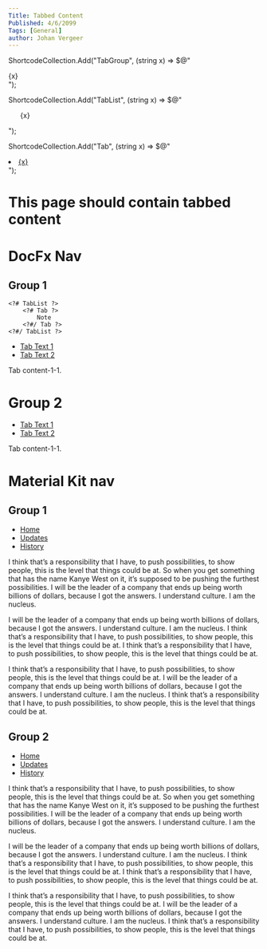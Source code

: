```yaml
---
Title: Tabbed Content
Published: 4/6/2099
Tags: [General]
author: Johan Vergeer
---
```




ShortcodeCollection.Add("TabGroup", (string x) => $@"
<div class='tabGroup' id='tabgroup_foobar' data-bi-name='tab-group'>
	{x}
</div>
");

ShortcodeCollection.Add("TabList", (string x) => $@"
<ul role='tablist'>
	{x}
</ul>
");

ShortcodeCollection.Add("Tab", (string x) => $@"
<li role='presentation'>
	<a href='#tabpanel_CeZOj-G++Q_tabid-1' role='tab' aria-controls='tabpanel_CeZOj-G++Q_tabid-1' data-tab='tabid-1' tabindex='0' aria-selected='true' data-bi-name='tab'>
		{x}
	</a>
</li>
");


# This page should contain tabbed content

# DocFx Nav

## Group 1

<?# TabGroup ?>
    <?# TabList ?>
        <?# Tab ?>
            Note
        <?#/ Tab ?>
    <?#/ TabList ?>
<?#/ TabGroup ?>

<div class="tabGroup" id="tabgroup_CeZOj-G++Q" data-bi-name="tab-group">
    <ul role="tablist">
        <li role="presentation">
          <a href="#tabpanel_CeZOj-G++Q_tabid-1" role="tab" aria-controls="tabpanel_CeZOj-G++Q_tabid-1" data-tab="tabid-1" tabindex="0" aria-selected="true" data-bi-name="tab">Tab Text 1</a>
        </li>
        <li role="presentation">
            <a href="#tabpanel_CeZOj-G++Q_tabid-2" role="tab" aria-controls="tabpanel_CeZOj-G++Q_tabid-2" data-tab="tabid-2" tabindex="-1" data-bi-name="tab" aria-selected="false">Tab Text 2</a>
        </li>
    </ul>
    <section id="tabpanel_CeZOj-G++Q_tabid-1" role="tabpanel" data-tab="tabid-1">
        <p>Tab content-1-1.</p>
    </section>
    <section id="tabpanel_CeZOj-G++Q_tabid-2" role="tabpanel" data-tab="tabid-2" hidden="hidden" aria-hidden="true">
        <p>Tab content-2-1.</p>
    </section>
</div>

# Group 2

<div class="tabGroup" id="tabgroup_CeZOj-G++Q-2" data-bi-name="tab-group">
    <ul role="tablist">
        <li role="presentation">
            <a href="#tabpanel_CeZOj-G++Q-2_tabid-1" role="tab" aria-controls="tabpanel_CeZOj-G++Q-2_tabid-1" data-tab="tabid-1" tabindex="0" aria-selected="true" data-bi-name="tab">Tab Text 1</a>
        </li>
        <li role="presentation">
            <a href="#tabpanel_CeZOj-G++Q-2_tabid-2" role="tab" aria-controls="tabpanel_CeZOj-G++Q-2_tabid-2" data-tab="tabid-2" tabindex="-1" data-bi-name="tab" aria-selected="false">Tab Text 2</a>
        </li>
    </ul>
    <section id="tabpanel_CeZOj-G++Q-2_tabid-1" role="tabpanel" data-tab="tabid-1">
        <p>Tab content-1-1.</p>
    </section>
    <section id="tabpanel_CeZOj-G++Q-2_tabid-2" role="tabpanel" data-tab="tabid-2" hidden="hidden" aria-hidden="true">
        <p>Tab content-2-1.</p>
    </section>
</div>

# Material Kit nav

## Group 1

<div class="card card-nav-tabs card-plain">
    <div class="card-header card-header-danger">
        <!-- colors: "header-primary", "header-info", "header-success", "header-warning", "header-danger" -->
        <div class="nav-tabs-navigation">
            <div class="nav-tabs-wrapper">
                <ul class="nav nav-tabs" data-tabs="tabs">
                    <li class="nav-item">
                        <a class="nav-link active" href="#home" data-toggle="tab"  data-tab="tabid-1">Home</a>
                    </li>
                    <li class="nav-item">
                        <a class="nav-link" href="#updates" data-toggle="tab" data-tab="tabid-2">Updates</a>
                    </li>
                    <li class="nav-item">
                        <a class="nav-link" href="#history" data-toggle="tab" data-tab="tabid-3">History</a>
                    </li>
                </ul>
            </div>
        </div>
    </div>
        <div class="card-body ">
        <div class="tab-content text-center">
            <div class="tab-pane active" id="home"  data-tab="tabid-1">
                <p>I think that&#x2019;s a responsibility that I have, to push possibilities, to show people, this is the level that things could be at. So when you get something that has the name Kanye West on it, it&#x2019;s supposed to be pushing the furthest possibilities. I will be the leader of a company that ends up being worth billions of dollars, because I got the answers. I understand culture. I am the nucleus.</p>
            </div>
            <div class="tab-pane" id="updates"  data-tab="tabid-2">
                <p> I will be the leader of a company that ends up being worth billions of dollars, because I got the answers. I understand culture. I am the nucleus. I think that&#x2019;s a responsibility that I have, to push possibilities, to show people, this is the level that things could be at. I think that&#x2019;s a responsibility that I have, to push possibilities, to show people, this is the level that things could be at. </p>
            </div>
            <div class="tab-pane" id="history"  data-tab="tabid-3">
                <p> I think that&#x2019;s a responsibility that I have, to push possibilities, to show people, this is the level that things could be at. I will be the leader of a company that ends up being worth billions of dollars, because I got the answers. I understand culture. I am the nucleus. I think that&#x2019;s a responsibility that I have, to push possibilities, to show people, this is the level that things could be at.</p>
            </div>
        </div>
    </div>
  </div>

## Group 2

  <div class="card card-nav-tabs card-plain">
    <div class="card-header card-header-danger">
        <!-- colors: "header-primary", "header-info", "header-success", "header-warning", "header-danger" -->
        <div class="nav-tabs-navigation">
            <div class="nav-tabs-wrapper">
                <ul class="nav nav-tabs" data-tabs="tabs">
                    <li class="nav-item">
                        <a class="nav-link active" href="#home-2" data-toggle="tab"  data-tab="tabid-1">Home</a>
                    </li>
                    <li class="nav-item">
                        <a class="nav-link" href="#updates-2" data-toggle="tab"  data-tab="tabid-2">Updates</a>
                    </li>
                    <li class="nav-item">
                        <a class="nav-link" href="#history-2" data-toggle="tab"  data-tab="tabid-3">History</a>
                    </li>
                </ul>
            </div>
        </div>
    </div><div class="card-body ">
        <div class="tab-content text-center">
            <div class="tab-pane active" id="home-2"  data-tab="tabid-1">
                <p>I think that&#x2019;s a responsibility that I have, to push possibilities, to show people, this is the level that things could be at. So when you get something that has the name Kanye West on it, it&#x2019;s supposed to be pushing the furthest possibilities. I will be the leader of a company that ends up being worth billions of dollars, because I got the answers. I understand culture. I am the nucleus.</p>
            </div>
            <div class="tab-pane" id="updates-2" data-tab="tabid-2">
                <p> I will be the leader of a company that ends up being worth billions of dollars, because I got the answers. I understand culture. I am the nucleus. I think that&#x2019;s a responsibility that I have, to push possibilities, to show people, this is the level that things could be at. I think that&#x2019;s a responsibility that I have, to push possibilities, to show people, this is the level that things could be at. </p>
            </div>
            <div class="tab-pane" id="history-2" data-tab="tabid-3">
                <p> I think that&#x2019;s a responsibility that I have, to push possibilities, to show people, this is the level that things could be at. I will be the leader of a company that ends up being worth billions of dollars, because I got the answers. I understand culture. I am the nucleus. I think that&#x2019;s a responsibility that I have, to push possibilities, to show people, this is the level that things could be at.</p>
            </div>
        </div>
    </div>
  </div>
